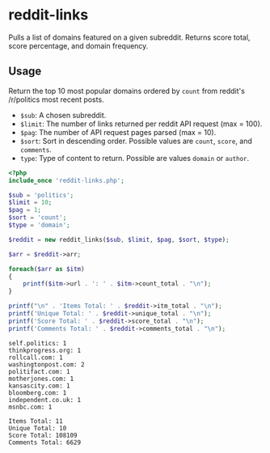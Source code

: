 # reddit-links
Pulls a list of domains featured on a given subreddit. Returns score total, score percentage, and domain frequency.
## Usage
Return the top 10 most popular domains ordered by `count` from reddit's /r/politics most recent posts.
* `$sub`: A chosen subreddit.
* `$limit`: The number of links returned per reddit API request (max = 100).
* `$pag`: The number of API request pages parsed (max = 10).
* `$sort`: Sort in descending order. Possible values are `count`, `score`, and `comments`.
* `type`: Type of content to return. Possible are values `domain` or `author`.
```php
<?php
include_once 'reddit-links.php';

$sub = 'politics';
$limit = 10;
$pag = 1;
$sort = 'count';
$type = 'domain';

$reddit = new reddit_links($sub, $limit, $pag, $sort, $type);

$arr = $reddit->arr;

foreach($arr as $itm)
{
    printf($itm->url . ': ' . $itm->count_total . "\n");
}

printf("\n" . 'Items Total: ' . $reddit->itm_total . "\n");
printf('Unique Total: ' . $reddit->unique_total . "\n");
printf('Score Total: ' . $reddit->score_total . "\n");
printf('Comments Total: ' . $reddit->comments_total . "\n");
```
```
self.politics: 1
thinkprogress.org: 1
rollcall.com: 1
washingtonpost.com: 2
politifact.com: 1
motherjones.com: 1
kansascity.com: 1
bloomberg.com: 1
independent.co.uk: 1
msnbc.com: 1

Items Total: 11
Unique Total: 10
Score Total: 108109
Comments Total: 6629
```
